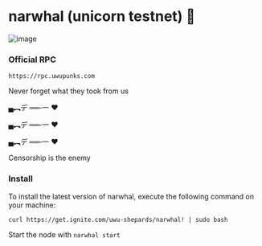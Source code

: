 # narwhal (unicorn testnet) 🦄

![image](https://github.com/user-attachments/assets/8c0a6698-4926-49f2-8bbe-eb8c470e608f)

### Official RPC
```
https://rpc.uwupunks.com
```

Never forget what they took from us

▄︻デ ══‐一 ❤️

▄︻デ ══‐一 ❤️

▄︻デ ══‐一 ❤️

Censorship is the enemy

### Install

To install the latest version of narwhal, execute the following command on your machine:

```
curl https://get.ignite.com/uwu-shepards/narwhal! | sudo bash
```

Start the node with `narwhal start`
